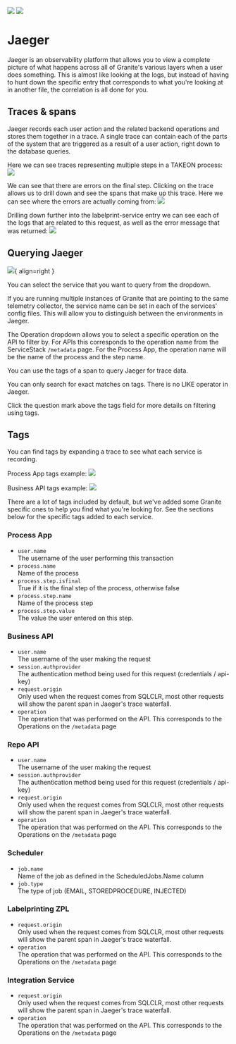 ![](jaeger-img/jaeger-horizontal-black.svg#only-light)
![](jaeger-img/jaeger-horizontal-grey.svg#only-dark)

# Jaeger
Jaeger is an observability platform that allows you to view a complete picture of what happens across all of Granite's various layers when a user does something.
This is almost like looking at the logs, but instead of having to hunt down the specific entry that corresponds to what you're looking at in another file, the correlation is all done for you.

## Traces & spans

Jaeger records each user action and the related backend operations and stores them together in a trace. 
A single trace can contain each of the parts of the system that are triggered as a result of a user action, right down to the database queries.

Here we can see traces representing multiple steps in a TAKEON process:
![](jaeger-img/jaeger-dash.png)

We can see that there are errors on the final step. Clicking on the trace allows us to drill down and see the spans that make up this trace.
Here we can see where the errors are actually coming from:
![](jaeger-img/jaeger-trace.png)

Drilling down further into the labelprint-service entry we can see each of the logs that are related to this request, as well as the error message that was returned:
![](jaeger-img/jaeger-trace-expanded.png)


## Querying Jaeger

![](jaeger-img/jaeger-query.png){ align=right }

You can select the service that you want to query from the dropdown. 

If you are running multiple instances of Granite that are pointing to the same telemetry collector, 
the service name can be set in each of the services' config files. This will allow you to distinguish between the environments in Jaeger.

The Operation dropdown allows you to select a specific operation on the API to filter by. 
For APIs this corresponds to the operation name from the ServiceStack `/metadata` page.
For the Process App, the operation name will be the name of the process and the step name.


You can use the tags of a span to query Jaeger for trace data.

You can only search for exact matches on tags. There is no LIKE operator in Jaeger.

Click the question mark above the tags field for more details on filtering using tags.


## Tags
You can find tags by expanding a trace to see what each service is recording.

Process App tags example:
![](jaeger-img/process-app-tags.png)

Business API tags example:
![](jaeger-img/business-api-tags.png)

There are a lot of tags included by default, but we've added some Granite specific ones to help you find what you're looking for. 
See the sections below for the specific tags added to each service.

### Process App

- `user.name`   
The username of the user performing this transaction
- `process.name`    
Name of the process 
- `process.step.isfinal`    
True if it is the final step of the process, otherwise false
- `process.step.name`	
Name of the process step
- `process.step.value`  
The value the user entered on this step.

### Business API

- `user.name`   
The username of the user making the request
- `session.authprovider`    
The authentication method being used for this request (credentials / api-key)
- `request.origin`  
Only used when the request comes from SQLCLR, most other requests will show the parent span in Jaeger's trace waterfall. 
- `operation`   
The operation that was performed on the API. This corresponds to the Operations on the `/metadata` page

### Repo API

- `user.name`   
The username of the user making the request
- `session.authprovider`    
The authentication method being used for this request (credentials / api-key)
- `request.origin`  
Only used when the request comes from SQLCLR, most other requests will show the parent span in Jaeger's trace waterfall. 
- `operation`   
The operation that was performed on the API. This corresponds to the Operations on the `/metadata` page

### Scheduler
- `job.name`    
Name of the job as defined in the ScheduledJobs.Name column
- `job.type`    
The type of job (EMAIL, STOREDPROCEDURE, INJECTED)

### Labelprinting ZPL
- `request.origin`  
Only used when the request comes from SQLCLR, most other requests will show the parent span in Jaeger's trace waterfall. 
- `operation`   
The operation that was performed on the API. This corresponds to the Operations on the `/metadata` page

### Integration Service
- `request.origin`  
Only used when the request comes from SQLCLR, most other requests will show the parent span in Jaeger's trace waterfall. 
- `operation`   
The operation that was performed on the API. This corresponds to the Operations on the `/metadata` page